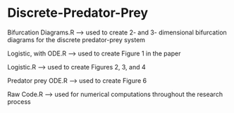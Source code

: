 # Discrete-Predator-Prey

Bifurcation Diagrams.R --> used to create 2- and 3- dimensional bifurcation diagrams for the discrete predator-prey system

Logistic, with ODE.R   --> used to create Figure 1 in the paper

Logistic.R             --> used to create Figures 2, 3, and 4

Predator prey ODE.R    --> used to create Figure 6

Raw Code.R             --> used for numerical computations throughout the research process
